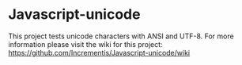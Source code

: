 # Javascript-unicode
This project tests unicode characters with ANSI and UTF-8. For more information please visit the wiki for this project:
https://github.com/Incrementis/Javascript-unicode/wiki
